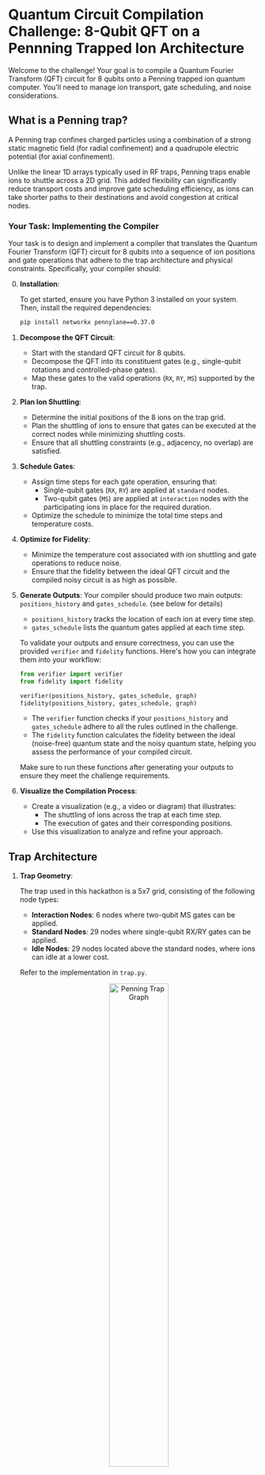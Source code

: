 # Quantum Circuit Compilation Challenge: 8-Qubit QFT on a Pennning Trapped Ion Architecture

Welcome to the challenge! Your goal is to compile a Quantum Fourier Transform (QFT) circuit for 8 qubits onto a Penning trapped ion quantum computer. You'll need to manage ion transport, gate scheduling, and noise considerations.

## What is a Penning trap?

A Penning trap confines charged particles using a combination of a strong static magnetic field (for radial confinement) and a quadrupole electric potential (for axial confinement).

Unlike the linear 1D arrays typically used in RF traps, Penning traps enable ions to shuttle across a 2D grid. This added flexibility can significantly reduce transport costs and improve gate scheduling efficiency, as ions can take shorter paths to their destinations and avoid congestion at critical nodes.

### Your Task: Implementing the Compiler

Your task is to design and implement a compiler that translates the Quantum Fourier Transform (QFT) circuit for 8 qubits into a sequence of ion positions and gate operations that adhere to the trap architecture and physical constraints. Specifically, your compiler should:

0. **Installation**:

    To get started, ensure you have Python 3 installed on your system. Then, install the required dependencies:

    ```bash
    pip install networkx pennylane==0.37.0
    ```

1. **Decompose the QFT Circuit**:
    - Start with the standard QFT circuit for 8 qubits.
    - Decompose the QFT into its constituent gates (e.g., single-qubit rotations and controlled-phase gates).
    - Map these gates to the valid operations (`RX`, `RY`, `MS`) supported by the trap.

2. **Plan Ion Shuttling**:
    - Determine the initial positions of the 8 ions on the trap grid.
    - Plan the shuttling of ions to ensure that gates can be executed at the correct nodes while minimizing shuttling costs.
    - Ensure that all shuttling constraints (e.g., adjacency, no overlap) are satisfied.

3. **Schedule Gates**:
    - Assign time steps for each gate operation, ensuring that:
      - Single-qubit gates (`RX`, `RY`) are applied at `standard` nodes.
      - Two-qubit gates (`MS`) are applied at `interaction` nodes with the participating ions in place for the required duration.
    - Optimize the schedule to minimize the total time steps and temperature costs.

4. **Optimize for Fidelity**:
    - Minimize the temperature cost associated with ion shuttling and gate operations to reduce noise.
    - Ensure that the fidelity between the ideal QFT circuit and the compiled noisy circuit is as high as possible.

5. **Generate Outputs**:
    Your compiler should produce two main outputs: `positions_history` and `gates_schedule`. (see below for details)

    - `positions_history` tracks the location of each ion at every time step.
    - `gates_schedule` lists the quantum gates applied at each time step.

    To validate your outputs and ensure correctness, you can use the provided `verifier` and `fidelity` functions. Here's how you can integrate them into your workflow:

    ```python
    from verifier import verifier
    from fidelity import fidelity

    verifier(positions_history, gates_schedule, graph)
    fidelity(positions_history, gates_schedule, graph)
    ```

    - The `verifier` function checks if your `positions_history` and `gates_schedule` adhere to all the rules outlined in the challenge.
    - The `fidelity` function calculates the fidelity between the ideal (noise-free) quantum state and the noisy quantum state, helping you assess the performance of your compiled circuit.

    Make sure to run these functions after generating your outputs to ensure they meet the challenge requirements.

6. **Visualize the Compilation Process**:
    - Create a visualization (e.g., a video or diagram) that illustrates:
      - The shuttling of ions across the trap at each time step.
      - The execution of gates and their corresponding positions.
    - Use this visualization to analyze and refine your approach.

## Trap Architecture

1.  **Trap Geometry**:

    The trap used in this hackathon is a 5x7 grid, consisting of the following node types:

    - **Interaction Nodes**: 6 nodes where two-qubit MS gates can be applied.
    - **Standard Nodes**: 29 nodes where single-qubit RX/RY gates can be applied.
    - **Idle Nodes**: 29 nodes located above the standard nodes, where ions can idle at a lower cost.

    Refer to the implementation in `trap.py`.

    <p align="center">
        <img src="penning_trap_graph.png" alt="Penning Trap Graph" width="50%">
    </p>

## Compilation rules

1.  **Valid Gates**:
    *   `RX(angle, wire)`: Single-qubit rotation around X.
    *   `RY(angle, wire)`: Single-qubit rotation around Y.
    *   `MS(angle, wires=(w1, w2))`: [Two-qubit Mølmer–Sørensen gate](https://en.wikipedia.org/wiki/M%C3%B8lmer%E2%80%93S%C3%B8rensen_gate).
2.  **Gate Execution Rules**:
    *   **RX/RY Gates**:
        *   Can be applied when an ion is at a `standard` node.
        *   Last for **one unit of time**.
        *   Cannot be applied at `interaction` or `idle` nodes.
    *   **MS Gates**:
        *   Must be applied when the two participating ions are located at the *same* `interaction` node.
        *   Last for **two units of time**. During these two units, the participating ions must remain at the interaction node.
3.  **Ion shuttling and Constraints**:
    *   Ions can only move between adjacent nodes in the graph (i.e., where an edge exists).
    *   A move between adjacent nodes takes **one unit of time**.
    *   **No Overlap**:
        *   Two ions cannot occupy the same `standard` or `idle` node at the same time.
        *   Two ions cannot occupy simultaneously the `standard` node and the `idle` above it.
        *   Two ions can share the same `interaction` node only when an MS gate is being applied to them at that specific time (or immediately preceding it). Additionally, no more than two ions are allowed at an `interaction` node simultaneously.
        *   During shuttling, if ion A moves from node X to node Y, no other ion can be at node Y at that time step. Exchange moves (A moves X->Y while B moves Y->X) are forbidden.

## Noise

A "temperature" cost is associated with each ion at each time step, reflecting the energy cost of its state/action:
*   **Staying at a `idle` node**: Cost increase of **0.01** for that ion.
*   **Being at a `standard` node** (either staying or moving to/from it, if not a `idle` node): Cost increase of **0.02** for that ion. This includes time steps where RX/RY gates are applied.
*   **shuttling**: If an ion moves from one node to another: Cost increase of **0.03** for that ion for that time step.
*   **MS Gate**: During an MS gate, the ions are at an `interaction` node. The cost for being at an `interaction` node is **0.02** per ion per time step.
The temperature of all ions is evaluated at each time step. This temperature directly impacts the performance of the MS gate. Specifically, the average temperature of the two ions involved in the MS gate, denoted as $\bar{n}$, is used to calculate the parameter $p$:

$$p = \frac{\pi^2 \eta^4}{4} \bar{n} (\bar{n} + 1)$$

Here:
- $\eta = 0.05$ is a fixed parameter.
- $\bar{n}$ represents the average temperature of the two ions involved in the MS gate.

While $\bar{n}$ is theoretically unbounded, solutions where $\bar{n}$ exceeds 1.0 are considered highly suboptimal and are unlikely to perform well in this challenge. The parameter $p$ is then used to apply a depolarizing channel to the two qubits involved in the MS gate operation, introducing noise proportional to the temperature.

The objective of this hackathon is to optimize the compilation process to ensure that the fidelity between the ideal (noise-free) quantum state and the noisy quantum state remains as close to 1.0 as possible.


## Deliverables

You must provide two main outputs:

1.  **`positions_history`**: A list of lists/tuples.
    *   `positions_history[t]` should be a list/tuple of length 8, where `positions_history[t][i]` is the node ID representing the position of the i-th ion at time step `t`.
    *   **Interaction Nodes**: Represented as `(row, col)`.
    *   **Standard Nodes**: Represented as `(row, col)`.
    *   **Idle Nodes**: Represented as `(row, col, "idle")`.
    *   The length of `positions_history` will be the total number of time steps your compiled circuit takes.

2.  **`gates_schedule`**: A list of lists.
    *   `gates_schedule[t]` should be a list of gate operations occurring at time step `t`.
    *   Each gate operation should be represented as a tuple:
        *   **RX Gate**: Represented as `("RX", angle, wire_index)`, where `angle` is the rotation angle, and `wire_index` specifies the qubit.
        *   **RY Gate**: Represented as `("RY", angle, wire_index)`, where `angle` is the rotation angle, and `wire_index` specifies the qubit.
        *   **MS Gate**: Represented as `("MS", angle, (wire_index_0, wire_index_1))`. This should only be included at the time step when the gate operation begins, but make sure the ions stay in position for the right duration.
    *   If no gates are applied at time step `t`, `gates_schedule[t]` should be an empty list `[]`.
    *   The length of `gates_schedule` must be the same as `positions_history`.
    *   Each gate should appear once and not be repeated for the duration.

    ### Example Output

    Here is an example of what your outputs might look like for a simple scenario:

    #### `positions_history`
    ```python
    positions_history = [
        [(0, 0), (0, 1), (1, 0), (1, 1), (2, 0), (2, 1), (3, 0), (3, 1)],  # Initial positions at t=0
        [(0, 0), (0, 1), (1, 1), (1, 1), (2, 0), (2, 1), (3, 0), (3, 1)],  # Qubit 2 moved to (1, 1)
        [(0, 0), (0, 1), (1, 1), (1, 1), (2, 0), (2, 1), (3, 0), (3, 1)],  # No movement at t=2
    ]
    ```

    #### `gates_schedule`
    ```python
    gates_schedule = [
        [("RX", 1.57, 0), ("RY", 3.14, 1)],  # Gates applied at t=0
        [("MS", 0.78, (2, 3))],              # MS gate applied at t=1
        [],                                  # (No gates applied at t=2) There is no need to repeat MS for the duration in the gates schedule.
    ]
    ```

    In this example:
    - At time step `t=0`, two single-qubit gates (`RX` and `RY`) are applied to qubits 0 and 1, respectively.
    - At time step `t=1`, a two-qubit `MS` gate is applied to qubits 2 and 3.
    - At time step `t=2`, `MS` is implicity applied, and the ions remain stationary.

    This format ensures that your outputs are clear, valid, and adhere to the rules specified in the challenge.

3. Given `positions_history` and `gates_schedule` and the `graph`, create a visualization of the ion shuttling and gate interactions during the compilation process. This can be in the form of a video or diagram that illustrates:

* The movement of ions across the trap at each time step.
* The execution of gates (RX, RY, MS) and their corresponding positions.

This visualization will provide valuable insights into the behavior of your compiler and help refine your approach. It can also serve as a useful tool for communicating your solution to others.

## Evaluation Criteria

*   **Validity**: The `positions_history` and `gates_schedule` must adhere to all the rules outlined above (verified by the `verifier` function).
*   **Correctness**: The compiled sequence of gates must be equivalent to the original QFT circuit. (verified by the `verifier` function)
*   **Cost**: The quantum fidelity is one of the main criteria for evaluation, so calculate it using the `fidelity` function to assess how closely your compiled noisy circuit matches the ideal quantum state. Strive to maximize fidelity by minimizing temperature costs.
*   **Visualization**: The quality and clarity of the visualization video showcasing ion shuttling and gate interactions will also be considered. This video should effectively illustrate the compilation process and highlight areas for potential optimization.

## Getting Started

1.  Familiarize yourself with:
    *   The [8-qubit QFT](https://en.wikipedia.org/wiki/Quantum_Fourier_transform):
        - Understand the mathematical foundation and circuit representation of the Quantum Fourier Transform.
        - Review its decomposition into single-qubit rotations and controlled-phase gates.
    *   Review decomposition rule for one and two qubit gates into `RX`, `RY` and `MS`.
    *   The Penning trap architecture:
        - Review the rules and constraints for ion shuttling and gate execution as described in the "Trap Architecture" section.
        - Understand the cost model for ion temperature and its impact on noise.
    *   The trap graph implementation in [`trap.py`](./trap.py):
        - Explore the 5x7 grid structure of the Penning trap, including the definitions of `interaction`, `standard`, and `idle` nodes.
        - [NetworkX Documentation](https://networkx.org/documentation/stable/): Understand how to work with graphs and perform pathfinding.
    *   The `verifier` function in [`verifier.py`](./verifier.py):
        - Learn how the `verifier` checks the validity of `positions_history` and `gates_schedule`.
        - Review the constraints it enforces, such as adjacency, no overlap, and gate execution rules.
    *   The `fidelity` function in [`fidelity.py`](./fidelity.py):
        - Understand how the fidelity between the ideal and noisy circuits is calculated.
        - Review the impact of ion temperature and noise on the fidelity of the compiled circuit.

2.  Experiment with the provided code:
    *   Run the `verifier` function with sample `positions_history` and `gates_schedule` to understand its output.
    *   Use the `fidelity` function to evaluate the performance of a compiled circuit.

3.  Visualize the process:
    *   Create diagrams or animations to illustrate ion shuttling and gate interactions.
    *   Use visualization tools to debug and optimize your compiler.

Good luck!

